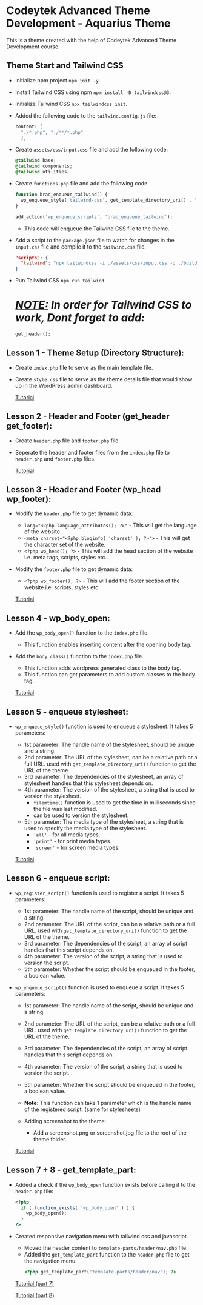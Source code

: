 # Codeytek Advanced Theme Development - Aquarius Theme

This is a theme created with the help of Codeytek Advanced Theme Development course.

## Theme Start and Tailwind CSS
- Initialize npm project ```npm init -y```.

- Install Tailwind CSS using npm ```npm install -D tailwindcss@3```.

- Initialize Tailwind CSS ```npx tailwindcss init```.

- Added the following code to the ```tailwind.config.js``` file:

    ```js
    content: [
      "./*.php", "./**/*.php"
      ],
    ```

- Create ```assets/css/input.css``` file and add the following code:

    ```css 
    @tailwind base;
    @tailwind components;
    @tailwind utilities;
    ``` 

- Create ```functions.php``` file and add the following code:

    ```php
    function brad_enqueue_tailwind() {
      wp_enqueue_style('tailwind-css', get_template_directory_uri() . '/build/css/tailwind.css');
    }

    add_action('wp_enqueue_scripts', 'brad_enqueue_tailwind');
    ```
  - This code will enqueue the Tailwind CSS file to the theme.

- Add a script to the ```package.json``` file to watch for changes in the ```input.css``` file and compile it to the ```tailwind.css``` file.
  ```json
  "scripts": {
    "tailwind": "npx tailwindcss -i ./assets/css/input.css -o ./build/css/tailwind.css --watch"
  }
  ```

- Run Tailwind CSS ```npm run tailwind```.
  
  <h1><i> 
    <u><b>NOTE:</b></u> In order for Tailwind CSS to work, Dont forget to add:
  </i></h1>

  ```php
  get_header();
  ```

## Lesson 1 - Theme Setup (Directory Structure):

- Create ```index.php``` file to serve as the main template file.

- Create ```style.css``` file to serve as the theme details file that would show up in the WordPress admin dashboard.

  [Tutorial](https://www.youtube.com/watch?v=cK_wvACTGMw&list=PLD8nQCAhR3tT3ehpyOpoYeUj3KHDEVK9h)

## Lesson 2 - Header and Footer (get_header get_footer):

- Create ```header.php``` file and ```footer.php``` file.

- Seperate the header and footer files from the ```index.php``` file to ```header.php``` and ```footer.php``` files.

  [Tutorial](https://www.youtube.com/watch?v=cP4FprafrkE&list=PLD8nQCAhR3tT3ehpyOpoYeUj3KHDEVK9h)

## Lesson 3 - Header and Footer (wp_head wp_footer):

- Modify the ```header.php``` file to get dynamic data:
  - ```lang="<?php language_attributes(); ?>"``` - This will get the language of the website.
  - ```<meta charset="<?php bloginfo( 'charset' ); ?>">``` - This will get the character set of the website.
  - ```<?php wp_head(); ?>``` - This will add the head section of the website i.e. meta tags, scripts, styles etc.
  
- Modify the ```footer.php``` file to get dynamic data:
  - ```<?php wp_footer(); ?>``` - This will add the footer section of the website i.e. scripts, styles etc.

  [Tutorial](https://www.youtube.com/watch?v=T0_FqVuOte4&list=PLD8nQCAhR3tT3ehpyOpoYeUj3KHDEVK9h)

## Lesson 4 - wp_body_open:

- Add the ```wp_body_open()``` function to the ```index.php``` file.
  - This function enables inserting content after the opening body tag.

- Add the ```body_class()``` function to the ```index.php``` file.
  - This function adds wordpress generated class to the body tag.
  - This function can get parameters to add custom classes to the body tag.

  [Tutorial](https://www.youtube.com/watch?v=DIyvwx806nw&list=PLD8nQCAhR3tT3ehpyOpoYeUj3KHDEVK9h)

## Lesson 5 - enqueue stylesheet:

- ```wp_enqueue_style()``` function is used to enqueue a stylesheet. It takes 5 parameters:
  - 1st parameter: The handle name of the stylesheet, should be unique and a string.
  - 2nd parameter: The URL of the stylesheet, can be a relative path or a full URL. used with ```get_template_directory_uri()``` function to get the URL of the theme.
  - 3rd parameter: The dependencies of the stylesheet, an array of stylesheet handles that this stylesheet depends on.
  - 4th parameter: The version of the stylesheet, a string that is used to version the stylesheet.
    - ```filemtime()``` function is used to get the time in milliseconds since the file was last modified.
    - can be used to version the stylesheet.
  - 5th parameter: The media type of the stylesheet, a string that is used to specify the media type of the stylesheet.
    - ```'all'``` - for all media types.
    - ```'print'``` - for print media types.
    - ```'screen'``` - for screen media types.

  [Tutorial](https://www.youtube.com/watch?v=7HfPqzm2mzU&list=PLD8nQCAhR3tT3ehpyOpoYeUj3KHDEVK9h)

## Lesson 6 - enqueue script:

- ```wp_register_script()``` function is used to register a script. It takes 5 parameters:
  - 1st parameter: The handle name of the script, should be unique and a string.
  - 2nd parameter: The URL of the script, can be a relative path or a full URL. used with ```get_template_directory_uri()``` function to get the URL of the theme.
  - 3rd parameter: The dependencies of the script, an array of script handles that this script depends on.
  - 4th parameter: The version of the script, a string that is used to version the script.
  - 5th parameter: Whether the script should be enqueued in the footer, a boolean value.

- ```wp_enqueue_script()``` function is used to enqueue a script. It takes 5 parameters:
  - 1st parameter: The handle name of the script, should be unique and a string.
  - 2nd parameter: The URL of the script, can be a relative path or a full URL. used with ```get_template_directory_uri()``` function to get the URL of the theme.
  - 3rd parameter: The dependencies of the script, an array of script handles that this script depends on.
  - 4th parameter: The version of the script, a string that is used to version the script.
  - 5th parameter: Whether the script should be enqueued in the footer, a boolean value.
  - **Note:** This function can take 1 parameter which is the handle name of the registered script. (same for stylesheets)

  - Adding screenshot to the theme:
    - Add a screenshot.png or screenshot.jpg file to the root of the theme folder.

  [Tutorial](https://www.youtube.com/watch?v=7HfPqzm2mzU&list=PLD8nQCAhR3tT3ehpyOpoYeUj3KHDEVK9h)

## Lesson 7 + 8 - get_template_part:

- Added a check if the ```wp_body_open``` function exists before calling it to the ```header.php``` file:
  ```php
  <?php
    if ( function_exists( 'wp_body_open' ) ) {
      wp_body_open(); 
    }
  ?>
  ```
- Created responsive navigation menu with tailwind css and javascript.
  - Moved the header content to ```template-parts/header/nav.php``` file.
  - Added the ```get_template_part``` function to the ```header.php``` file to get the navigation menu.
    ```php
    <?php get_template_part('template-parts/header/nav'); ?>
    ```

  [Tutorial (part 7)](https://www.youtube.com/watch?v=XhMxCF2n2X8&list=PLD8nQCAhR3tT3ehpyOpoYeUj3KHDEVK9h)
  
  [Tutorial (part 8)](https://www.youtube.com/watch?v=KdrHOgCvR3w&list=PLD8nQCAhR3tT3ehpyOpoYeUj3KHDEVK9h)
